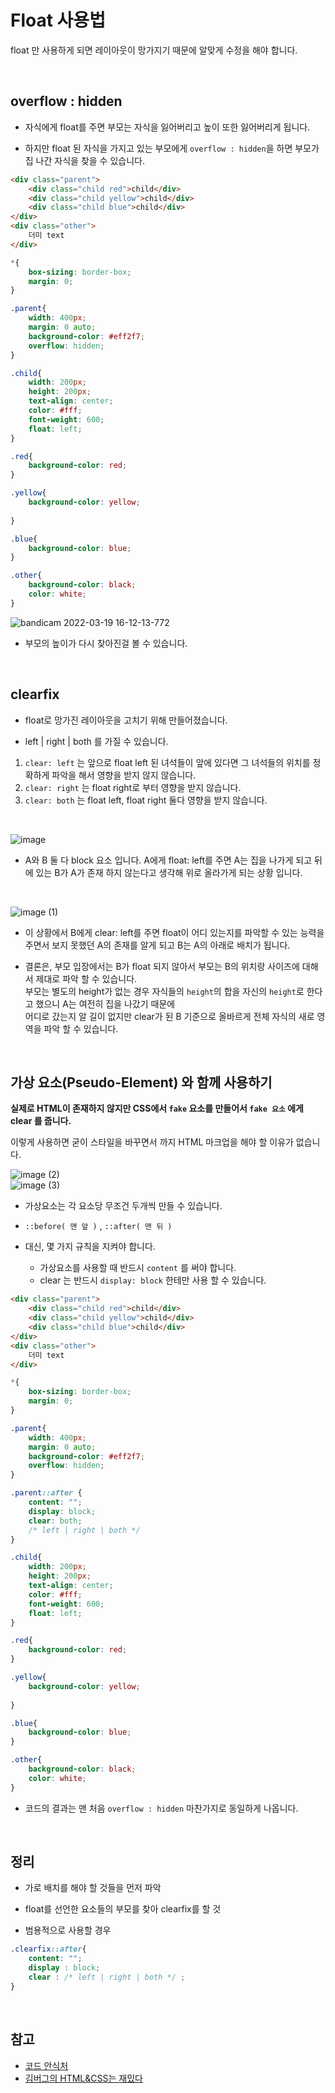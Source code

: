 # Float 사용법

float 만 사용하게 되면 레이아웃이 망가지기 때문에 알맞게 수정을 해야 합니다.

<br>

## overflow : hidden

- 자식에게 float를 주면 부모는 자식을 잃어버리고 높이 또한 잃어버리게 됩니다.

- 하지만 float 된 자식을 가지고 있는 부모에게 `overflow : hidden`을 하면 부모가 집 나간 자식을 찾을 수 있습니다.

```html
<div class="parent">
    <div class="child red">child</div>
    <div class="child yellow">child</div>
    <div class="child blue">child</div>
</div>
<div class="other">
    더미 text
</div>
```

```css
*{
    box-sizing: border-box;
    margin: 0;  
}

.parent{
    width: 400px;
    margin: 0 auto;
    background-color: #eff2f7;
    overflow: hidden;
}

.child{
    width: 200px;
    height: 200px;
    text-align: center;
    color: #fff;
    font-weight: 600;
    float: left;
}

.red{
    background-color: red;
}

.yellow{
    background-color: yellow;
    
}

.blue{
    background-color: blue;
}

.other{
    background-color: black;
    color: white;
}
```

![bandicam 2022-03-19 16-12-13-772](https://user-images.githubusercontent.com/87301268/159111546-fe2f2cd2-6c35-468a-a4ef-1f6b116252ad.jpg)

- 부모의 높이가 다시 찾아진걸 볼 수 있습니다.

<br>

## clearfix
- float로 망가진 레이아웃을 고치기 위해 만들어졌습니다.

- left | right | both 를 가질 수 있습니다.

1.  `clear: left` 는 앞으로 float left 된 녀석들이 앞에 있다면 그 녀석들의 위치를 정확하게 파악을 해서 영향을 받지 않지 않습니다.
2.  `clear: right` 는 float right로 부터 영향을 받지 않습니다.
3.  `clear: both` 는 float left, float right 둘다 영향을 받지 않습니다.

<br>


![image](https://user-images.githubusercontent.com/87301268/159111950-a859b802-0fa0-488a-8a18-8ba901ff75ab.png)

- A와 B 둘 다 block 요소 입니다. A에게 float: left를 주면 A는 집을 나가게 되고 뒤에 있는 B가 A가 존재 하지 않는다고 생각해 위로 올라가게 되는 상황 입니다.

<br>

![image (1)](https://user-images.githubusercontent.com/87301268/159111992-29f1595b-e346-4587-b27d-b87b6ea84398.png)

- 이 상황에서 B에게 clear: left를 주면 float이 어디 있는지를 파악할 수 있는 능력을 주면서 보지 못했던 A의 존재를 알게 되고 B는 A의 아래로 배치가 됩니다.

- 결론은, 부모 입장에서는 B가 float 되지 않아서 부모는 B의 위치랑 사이즈에 대해서 제대로 파악 할 수 있습니다. <br>
부모는 별도의 height가 없는 경우 자식들의 `height`의 합을 자신의 `height`로 한다고 했으니 A는 여전히 집을 나갔기 때문에<br> 어디로 갔는지 알 길이 없지만 
clear가 된 B 기준으로 올바르게 전체 자식의 새로 영역을 파악 할 수 있습니다.

<br>

## 가상 요소(Pseudo-Element) 와 함께 사용하기

__실제로 HTML이 존재하지 않지만 CSS에서 `fake` 요소를 만들어서 `fake 요소` 에게 clear 를 줍니다.__ 
<br>

이렇게 사용하면 굳이 스타일을 바꾸면서 까지 HTML 마크업을 해야 할 이유가 없습니다.

![image (2)](https://user-images.githubusercontent.com/87301268/159112449-76a35a1f-ffdd-4cbe-8b14-462f3193cc56.png)
<br>
![image (3)](https://user-images.githubusercontent.com/87301268/159112479-b04ee6f0-769e-4dd6-b764-2f58ecfad19f.png)

- 가상요소는 각 요소당 무조건 두개씩 만들 수 있습니다.
- `::before( 맨 앞 )` , `::after( 맨 뒤 )`

- 대신, 몇 가지 규칙을 지켜야 합니다.
    - 가상요소를 사용할 때 반드시 `content` 를 써야 합니다.
    - clear 는 반드시 `display: block` 한테만 사용 할 수 있습니다.

```html
<div class="parent">
    <div class="child red">child</div>
    <div class="child yellow">child</div>
    <div class="child blue">child</div>
</div>
<div class="other">
    더미 text
</div>
```

```css
*{
    box-sizing: border-box;
    margin: 0;  
}

.parent{
    width: 400px;
    margin: 0 auto;
    background-color: #eff2f7;
    overflow: hidden;
}

.parent::after {
	content: "";
    display: block;
    clear: both;
    /* left | right | both */
}

.child{
    width: 200px;
    height: 200px;
    text-align: center;
    color: #fff;
    font-weight: 600;
    float: left;
}

.red{
    background-color: red;
}

.yellow{
    background-color: yellow;
    
}

.blue{
    background-color: blue;
}

.other{
    background-color: black;
    color: white;
}
```
- 코드의 결과는 맨 처음 `overflow : hidden` 마찬가지로 동일하게 나옵니다.

<br>

## 정리

- 가로 배치를 해야 할 것들을 먼저 파악
- float를 선언한 요소들의 부모를 찾아 clearfix를 할 것

- 범용적으로 사용할 경우
```css
.clearfix::after{
    content: ""; 
    display : block;
    clear : /* left | right | both */ ;
}
```

<br>

## 참고
- [코드 안식처](https://blog.naver.com/x7788/222454318709)
- [김버그의 HTML&CSS는 재밌다](https://edu.goorm.io/lecture/20583/%EA%B9%80%EB%B2%84%EA%B7%B8%EC%9D%98-html-css%EB%8A%94-%EC%9E%AC%EB%B0%8C%EB%8B%A4)